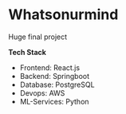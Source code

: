 # Whatsonurmind
Huge final project

**Tech Stack**
* Frontend: React.js
* Backend: Springboot
* Database: PostgreSQL
* Devops: AWS
* ML-Services: Python
